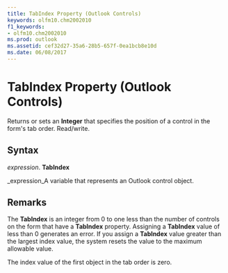 ```yaml
---
title: TabIndex Property (Outlook Controls)
keywords: olfm10.chm2002010
f1_keywords:
- olfm10.chm2002010
ms.prod: outlook
ms.assetid: cef32d27-35a6-28b5-657f-0ea1bcb8e10d
ms.date: 06/08/2017
---
```



# TabIndex Property (Outlook Controls)

Returns or sets an **Integer** that specifies the position of a control in the form's tab order. Read/write.


## Syntax

 _expression_. **TabIndex**

 _expression_A variable that represents an Outlook control object.


## Remarks

The **TabIndex** is an integer from 0 to one less than the number of controls on the form that have a **TabIndex** property. Assigning a **TabIndex** value of less than 0 generates an error. If you assign a **TabIndex** value greater than the largest index value, the system resets the value to the maximum allowable value.

The index value of the first object in the tab order is zero.


